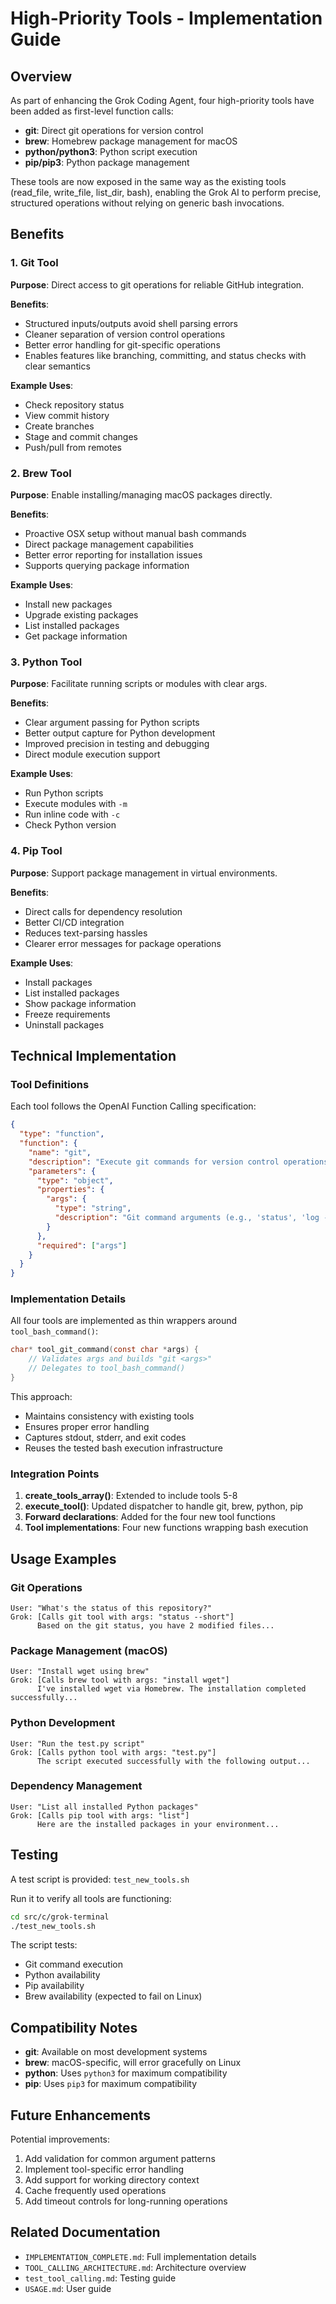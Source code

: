 # High-Priority Tools - Implementation Guide

## Overview

As part of enhancing the Grok Coding Agent, four high-priority tools have been added as first-level function calls:
- **git**: Direct git operations for version control
- **brew**: Homebrew package management for macOS
- **python/python3**: Python script execution
- **pip/pip3**: Python package management

These tools are now exposed in the same way as the existing tools (read_file, write_file, list_dir, bash), enabling the Grok AI to perform precise, structured operations without relying on generic bash invocations.

## Benefits

### 1. Git Tool
**Purpose**: Direct access to git operations for reliable GitHub integration.

**Benefits**:
- Structured inputs/outputs avoid shell parsing errors
- Cleaner separation of version control operations
- Better error handling for git-specific operations
- Enables features like branching, committing, and status checks with clear semantics

**Example Uses**:
- Check repository status
- View commit history
- Create branches
- Stage and commit changes
- Push/pull from remotes

### 2. Brew Tool
**Purpose**: Enable installing/managing macOS packages directly.

**Benefits**:
- Proactive OSX setup without manual bash commands
- Direct package management capabilities
- Better error reporting for installation issues
- Supports querying package information

**Example Uses**:
- Install new packages
- Upgrade existing packages
- List installed packages
- Get package information

### 3. Python Tool
**Purpose**: Facilitate running scripts or modules with clear args.

**Benefits**:
- Clear argument passing for Python scripts
- Better output capture for Python development
- Improved precision in testing and debugging
- Direct module execution support

**Example Uses**:
- Run Python scripts
- Execute modules with `-m`
- Run inline code with `-c`
- Check Python version

### 4. Pip Tool
**Purpose**: Support package management in virtual environments.

**Benefits**:
- Direct calls for dependency resolution
- Better CI/CD integration
- Reduces text-parsing hassles
- Clearer error messages for package operations

**Example Uses**:
- Install packages
- List installed packages
- Show package information
- Freeze requirements
- Uninstall packages

## Technical Implementation

### Tool Definitions
Each tool follows the OpenAI Function Calling specification:

```json
{
  "type": "function",
  "function": {
    "name": "git",
    "description": "Execute git commands for version control operations...",
    "parameters": {
      "type": "object",
      "properties": {
        "args": {
          "type": "string",
          "description": "Git command arguments (e.g., 'status', 'log --oneline -10')"
        }
      },
      "required": ["args"]
    }
  }
}
```

### Implementation Details

All four tools are implemented as thin wrappers around `tool_bash_command()`:

```c
char* tool_git_command(const char *args) {
    // Validates args and builds "git <args>"
    // Delegates to tool_bash_command()
}
```

This approach:
- Maintains consistency with existing tools
- Ensures proper error handling
- Captures stdout, stderr, and exit codes
- Reuses the tested bash execution infrastructure

### Integration Points

1. **create_tools_array()**: Extended to include tools 5-8
2. **execute_tool()**: Updated dispatcher to handle git, brew, python, pip
3. **Forward declarations**: Added for the four new tool functions
4. **Tool implementations**: Four new functions wrapping bash execution

## Usage Examples

### Git Operations
```
User: "What's the status of this repository?"
Grok: [Calls git tool with args: "status --short"]
      Based on the git status, you have 2 modified files...
```

### Package Management (macOS)
```
User: "Install wget using brew"
Grok: [Calls brew tool with args: "install wget"]
      I've installed wget via Homebrew. The installation completed successfully...
```

### Python Development
```
User: "Run the test.py script"
Grok: [Calls python tool with args: "test.py"]
      The script executed successfully with the following output...
```

### Dependency Management
```
User: "List all installed Python packages"
Grok: [Calls pip tool with args: "list"]
      Here are the installed packages in your environment...
```

## Testing

A test script is provided: `test_new_tools.sh`

Run it to verify all tools are functioning:
```bash
cd src/c/grok-terminal
./test_new_tools.sh
```

The script tests:
- Git command execution
- Python availability
- Pip availability
- Brew availability (expected to fail on Linux)

## Compatibility Notes

- **git**: Available on most development systems
- **brew**: macOS-specific, will error gracefully on Linux
- **python**: Uses `python3` for maximum compatibility
- **pip**: Uses `pip3` for maximum compatibility

## Future Enhancements

Potential improvements:
1. Add validation for common argument patterns
2. Implement tool-specific error handling
3. Add support for working directory context
4. Cache frequently used operations
5. Add timeout controls for long-running operations

## Related Documentation

- `IMPLEMENTATION_COMPLETE.md`: Full implementation details
- `TOOL_CALLING_ARCHITECTURE.md`: Architecture overview
- `test_tool_calling.md`: Testing guide
- `USAGE.md`: User guide

